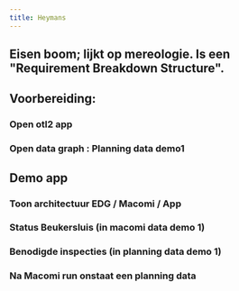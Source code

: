 ```yaml
---
title: Heymans
---
```


## Eisen boom; lijkt op mereologie. Is een "Requirement Breakdown Structure".
## Voorbereiding:
### Open otl2 app
### Open data graph : Planning data demo1
## Demo app
### Toon architectuur EDG / Macomi / App
### Status Beukersluis (in macomi data demo 1)
### Benodigde inspecties (in planning data demo 1)
### Na Macomi run onstaat een planning data
###

